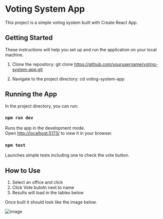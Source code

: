 # Voting System App

This project is a simple voting system built with Create React App.

## Getting Started

These instructions will help you set up and run the application on your local machine.

1. Clone the repository:
git clone https://github.com/yourusername/voting-system-app.git

2. Navigate to the project directory:
cd voting-system-app

## Running the App

In the project directory, you can run:

### `npm run dev`

Runs the app in the development mode.\
Open [http://localhost:5173/](http://localhost:5173/) to view it in your browser.

### `npm test`

Launches simple tests including one to check the vote button.

## How to Use
1. Select an office and click
2. Click Vote butotn next to name
3. Results will load in the tables below

Once built it should look like the image below.

![image](https://github.com/Gerg12/voting-system/assets/25252407/563217ed-adfe-4822-88df-c83ac7fd2689)
